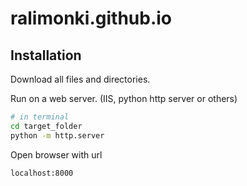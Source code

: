# ralimonki.github.io
## Installation
Download all files and directories.

Run on a web server. (IIS, python http server or others)
```sh
# in terminal
cd target_folder
python -m http.server
```
Open browser with url
```
localhost:8000
```
